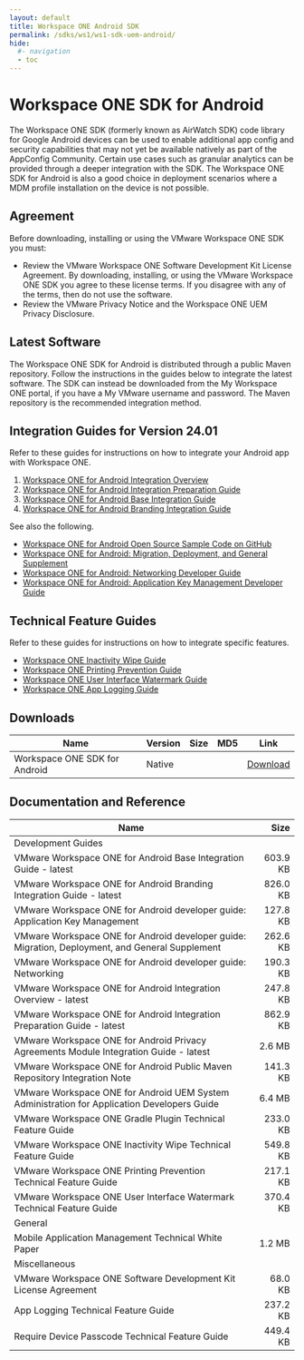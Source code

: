 ```yaml
---
layout: default
title: Workspace ONE Android SDK
permalink: /sdks/ws1/ws1-sdk-uem-android/
hide:
  #- navigation
  - toc
---
```


# Workspace ONE SDK for Android

The Workspace ONE SDK (formerly known as AirWatch SDK) code library for Google Android devices can be used to enable additional app config and security capabilities that may not yet be available natively as part of the AppConfig Community. Certain use cases such as granular analytics can be provided through a deeper integration with the SDK. The Workspace ONE SDK for Android is also a good choice in deployment scenarios where a MDM profile installation on the device is not possible.

## Agreement
Before downloading, installing or using the VMware Workspace ONE SDK you must:
* Review the VMware Workspace ONE Software Development Kit License Agreement. By downloading, installing, or using the VMware Workspace ONE SDK you agree to these license terms. If you disagree with any of the terms, then do not use the software.
* Review the VMware Privacy Notice and the Workspace ONE UEM Privacy Disclosure.

## Latest Software
The Workspace ONE SDK for Android is distributed through a public Maven repository. Follow the instructions in the guides below to integrate the latest software. The SDK can instead be downloaded from the My Workspace ONE portal, if you have a My VMware username and password. The Maven repository is the recommended integration method.

## Integration Guides for Version 24.01
Refer to these guides for instructions on how to integrate your Android app with Workspace ONE.
1. [Workspace ONE for Android Integration Overview](./guides/WorkspaceONE_Android_IntegrationOverview.pdf)
2. [Workspace ONE for Android Integration Preparation Guide](./guides/WorkspaceONE_Android_IntegrationPreparation.pdf)
3. [Workspace ONE for Android Base Integration Guide](./guides/WorkspaceONE_Android_BaseIntegration.pdf)
4. [Workspace ONE for Android Branding Integration Guide](./guides/WorkspaceONE_Android_Branding.pdf)

See also the following.
* [Workspace ONE for Android Open Source Sample Code on GitHub](https://github.com/euc-dev/ws1-sdk-integration-samples)
* [Workspace ONE for Android: Migration, Deployment, and General Supplement](./guides//WS1AndroidDeveloperGuideSupplement.pdf)
* [Workspace ONE for Android: Networking Developer Guide](./guides/WS1AndroidDeveloperGuideNetworking.pdf)
* [Workspace ONE for Android: Application Key Management Developer Guide](./guides/WS1AndroidDeveloperGuideKeyManagement.pdf)

## Technical Feature Guides
Refer to these guides for instructions on how to integrate specific features.
* [Workspace ONE Inactivity Wipe Guide](./guides/InactivityWipe.pdf)
* [Workspace ONE Printing Prevention Guide](./guides/PrintingPrevention.pdf)
* [Workspace ONE User Interface Watermark Guide](./guides/UserInterfaceWatermark.pdf)
* [Workspace ONE App Logging Guide](./misc/AppLogging.pdf)

## Downloads


| Name | Version | Size | MD5 | Link |
| --- | --- | --- | --- | --- |
| Workspace ONE SDK for Android | Native |  |  | [Download](https://my.workspaceone.com/products/Workspace-ONE-SDK/Android/v24.01/awall) |

## Documentation and Reference
| Name | Size |
| --- | ---:|
| Development Guides |  |
| VMware Workspace ONE for Android Base Integration Guide - latest | 603.9 KB |
| VMware Workspace ONE for Android Branding Integration Guide - latest | 826.0 KB |
| VMware Workspace ONE for Android developer guide: Application Key Management | 127.8 KB |
| VMware Workspace ONE for Android developer guide: Migration, Deployment, and General Supplement | 262.6 KB |
| VMware Workspace ONE for Android developer guide: Networking | 190.3 KB |
| VMware Workspace ONE for Android Integration Overview - latest | 247.8 KB |
| VMware Workspace ONE for Android Integration Preparation Guide - latest | 862.9 KB |
| VMware Workspace ONE for Android Privacy Agreements Module Integration Guide - latest | 2.6 MB |
| VMware Workspace ONE for Android Public Maven Repository Integration Note | 141.3 KB |
| VMware Workspace ONE for Android UEM System Administration for Application Developers Guide | 6.4 MB |
| VMware Workspace ONE Gradle Plugin Technical Feature Guide | 233.0 KB |
| VMware Workspace ONE Inactivity Wipe Technical Feature Guide | 549.8 KB |
| VMware Workspace ONE Printing Prevention Technical Feature Guide | 217.1 KB |
| VMware Workspace ONE User Interface Watermark Technical Feature Guide | 370.4 KB |
| General |  |
| Mobile Application Management Technical White Paper | 1.2 MB |
| Miscellaneous |  |
| VMware Workspace ONE Software Development Kit License Agreement | 68.0 KB	 |
| App Logging Technical Feature Guide | 237.2 KB |
| Require Device Passcode Technical Feature Guide | 449.4 KB |